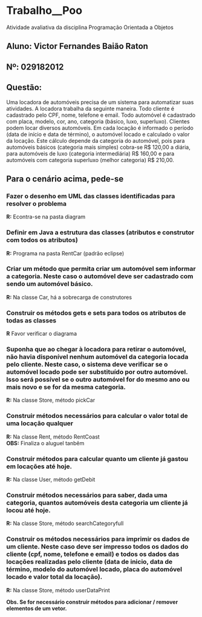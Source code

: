 # Trabalho__Poo  

Atividade avaliativa da disciplina Programação Orientada a Objetos  

## Aluno: Victor Fernandes Baião Raton  
## Nº: 029182012  

## Questão:  

Uma locadora de automóveis precisa de um sistema para automatizar suas atividades. A locadora trabalha da seguinte maneira. Todo cliente é cadastrado pelo CPF, nome, telefone e email. Todo automóvel é cadastrado com placa, modelo, cor, ano, categoria (básico, luxo, superluxo). Clientes podem locar diversos automóveis. Em cada locação é informado o período (data de início e data de término), o automóvel locado e calculado o valor da locação. Este cálculo depende da categoria do automóvel, pois para automóveis básicos (categoria mais simples) cobra-se R$ 120,00 a diária, para automóveis de luxo (categoria intermediária) R$ 160,00 e para automóveis com categoria superluxo (melhor categoria) R$ 210,00.  


## Para o cenário acima, pede-se  
### Fazer o desenho em UML das classes identificadas para resolver o problema  

__R:__ Econtra-se na pasta diagram  

### Definir em Java a estrutura das classes (atributos e construtor com todos os atributos)  

__R:__ Programa na pasta RentCar (padrão eclipse)  

### Criar um método que permita criar um automóvel sem informar a categoria. Neste caso o automóvel deve ser cadastrado com sendo um automóvel básico.  

__R:__ Na classe Car, há a sobrecarga de construtores  

### Construir os métodos gets e sets para todos os atributos de todas as classes  

__R__ Favor verificar o diagrama  

### Suponha que ao chegar à locadora para retirar o automóvel, não havia disponível nenhum automóvel da categoria locada pelo cliente. Neste caso, o sistema deve verificar se o automóvel locado pode ser substituído por outro automóvel. Isso será possível se o outro automóvel for do mesmo ano ou mais novo e se for da mesma categoria.  

__R:__ Na classe Store, método pickCar

### Construir métodos necessários para calcular o valor total de uma locação qualquer  

__R:__ Na classe Rent, método RentCoast  
__OBS:__ Finaliza o aluguel tanbêm  

### Construir métodos para calcular quanto um cliente já gastou em locações até hoje.  

__R:__ Na classe User, método getDebit  

### Construir métodos necessários para saber, dada uma categoria, quantos automóveis desta categoria um cliente já locou até hoje.  

__R:__ Na classe Store, método searchCategoryfull  

### Construir os métodos necessários para imprimir os dados de um cliente. Neste caso deve ser impresso todos os dados do cliente (cpf, nome, telefone e email) e todos os dados das locações realizadas pelo cliente (data de inicio, data de término, modelo do automóvel locado, placa do automóvel locado e valor total da locação).  

__R:__ Na classe Store, método userDataPrint 

__Obs. Se for necessário construir métodos para adicionar / remover elementos de um vetor.__
